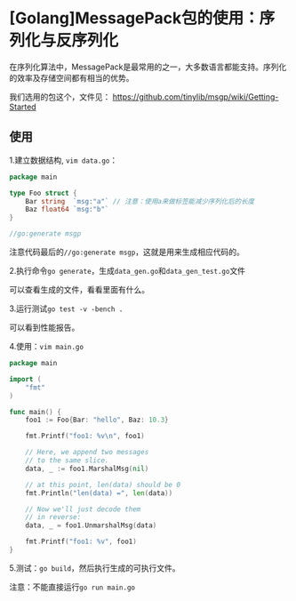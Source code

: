 # [Golang]MessagePack包的使用：序列化与反序列化

在序列化算法中，MessagePack是最常用的之一，大多数语言都能支持。序列化的效率及存储空间都有相当的优势。

我们选用的包这个，文件见：
https://github.com/tinylib/msgp/wiki/Getting-Started

## 使用

1.建立数据结构, `vim data.go`：

```go
package main

type Foo struct {
	Bar string  `msg:"a"` // 注意：使用a来做标签能减少序列化后的长度
	Baz float64 `msg:"b"`
}

//go:generate msgp
```

注意代码最后的`//go:generate msgp`，这就是用来生成相应代码的。

2.执行命令`go generate`，生成`data_gen.go`和`data_gen_test.go`文件

可以查看生成的文件，看看里面有什么。

3.运行测试`go test -v -bench .`

可以看到性能报告。

4.使用：`vim main.go`

```go
package main

import (
	"fmt"
)

func main() {
	foo1 := Foo{Bar: "hello", Baz: 10.3}

	fmt.Printf("foo1: %v\n", foo1)

	// Here, we append two messages
	// to the same slice.
	data, _ := foo1.MarshalMsg(nil)

	// at this point, len(data) should be 0
	fmt.Println("len(data) =", len(data))

	// Now we'll just decode them
	// in reverse:
	data, _ = foo1.UnmarshalMsg(data)

	fmt.Printf("foo1: %v", foo1)
}
```

5.测试：`go build`，然后执行生成的可执行文件。

注意：不能直接运行`go run main.go`


